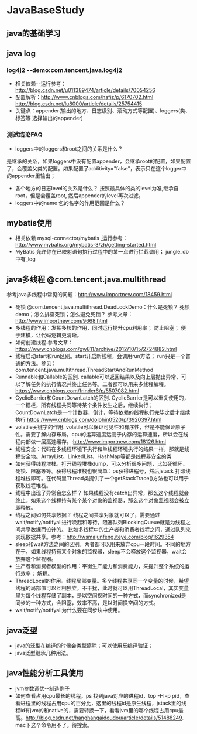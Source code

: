 # JavaBaseStudy
## java的基础学习


## java log
### log4j2 --demo:com.tencent.java.log4j2
* 相关依赖--运行参考：http://blog.csdn.net/u011389474/article/details/70054256
* 配置解析：http://www.cnblogs.com/hafiz/p/6170702.html http://blog.csdn.net/lu8000/article/details/25754415
* 关键点：appender(输出的地方、日志级别、滚动方式等配置)、loggers(类、标签等 选择输出的appender)
### 测试结论FAQ
* loggers中的loggers和root之间的关系是什么？

是继承的关系，如果loggers中没有配置appender，会继承root的配置，如果配置了，会覆盖父类的配置。如果配置了additivity="false"，表示只在这个logger中的appender里输出；
* 各个地方的日志level的关系是什么？
按照最具体的类的level为准,继承自root，但是会覆盖root, 然后appender的level再次过滤。
* loggers中的name 包的名字的作用范围是什么？


## mybatis使用
* 相关依赖  mysql-connector/mybatis ,运行参考：http://www.mybatis.org/mybatis-3/zh/getting-started.html
* MyBatis 允许你在已映射语句执行过程中的某一点进行拦截调用； jungle_db中有_log


## java多线程 @com.tencent.java.multithread
参考java多线程中常见的问题：http://www.importnew.com/18459.html
* 死锁 @com.tencent.java.multithread.DeadLockDemo：什么是死锁？ 死锁demo；怎么排查死锁；怎么避免死锁？   参考文章：http://www.importnew.com/9668.html
* 多线程的作用：发挥多核的作用，同时运行提升cpu利用率； 防止阻塞； 便于建模，让代码逻辑更清晰。
* 如何创建线程.参考文章：https://www.cnblogs.com/gw811/archive/2012/10/15/2724882.html
* 线程启动start和run区别。start开启新线程，会调用run方法； run只是一个普通的方法。参见：com.tencent.java.multithread.ThreadStartAndRunMethod
* Runnable和Callable的区别. callable可以返回结果以及向上层抛出异常、可以了解任务的执行情况并终止任务等。二者都可以用来多线程编程。 https://www.cnblogs.com/frinder6/p/5507082.html
* CyclicBarrier和CountDownLatch的区别. CyclicBarrier是可以重复使用的，一个栅栏，所有线程共同等待某个条件发生之后，继续执行；CountDownLatch是一个计数器，倒计，等待依赖的线程执行完毕之后才继续执行  https://www.cnblogs.com/dolphin0520/p/3920397.html
* volatile关键字的作用. volatile可以保证可见性和有序性，但是不能保证原子性。需要了解内存布局，cpu的运算速度远高于内存的运算速度，所以会在线程内部做一层高速缓存。:http://www.importnew.com/18126.html
* 线程安全：代码在多线程环境下执行和单线程环境执行的结果一样，那就是线程安全地。ArrayList、LinkedList、HashMap等都是线程非安全的类
* 如何获得线程堆栈。打开线程堆栈dump，可以分析很多问题，比如死循环、死锁、阻塞等等。获得线程堆栈也很简单：ps获得进程号，然后jstack 打印线程堆栈即可。在代码里Thread类提供了一个getStackTrace()方法也可以用于获取线程堆栈。
* 线程中出现了异常会怎么样？   如果线程没有catch出异常，那么这个线程就会终止。如果这个线程持有某个某个对象的监视器，那么这个对象监视器会被立即释放。
* 线程之间如何共享数据？ 线程之间共享对象就可以了，需要通过wait/notify/notifyall进行唤起和等待。阻塞队列BlockingQueue就是为线程之间共享数据而设计的。 比如多线程中的生产者和消费者线程之间，通过队列来实现数据共享。参考：http://wsmajunfeng.iteye.com/blog/1629354
* sleep和wait方法之间的区别。两者都可以用来放弃cpu一段时间。不同的地方在于，如果线程持有某个对象的监视器，sleep不会释放这个监视器，wait会放弃这个监视器。
* 生产者和消费者模型的作用：平衡生产能力和消费能力，来提升整个系统的运行效率； 解耦。
* ThreadLocal的作用。线程局部变量。多个线程共享同一个变量的时候，希望线程的局部值可以互相独立，不干扰，此时就可以用ThreadLocal，其实变量里为每个线程存储了副本，是以空间换时间的一种方式，而synchronized是同步的一种方式，会阻塞，效率不高，是以时间换空间的方式。
* wait/notify/notifyall为什么要在同步块中使用。





## java泛型
* java的泛型在编译的时候会类型擦除；可以使用反编译验证；
* java泛型继承几种用法。

## java性能分析工具使用
* jvm参数调优--制造例子
* 如何查看占用cpu最长的线程。ps 找到java对应的进程id，top -H -p pid，查看进程里的线程占用cpu的百分比，这里的线程id是原生线程，jstack里的线程id有jvm的和native的，需要转换一下，看看jvm里的哪个线程占用cpu最高。http://blog.csdn.net/hanghangaidoudou/article/details/51488249. mac下这个命令用不了。待搜索。


